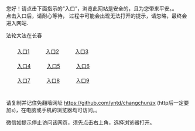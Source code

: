 您好！请点击下面指示的“入口”，浏览此网站是安全的，且为您带来平安。。 <br/>
点击入口后，请耐心等待， 过程中可能会出现无法打开的提示，请忽略，最终会进入网站. </br>

法轮大法在长春<br/>
<div style="padding:10px"><a style="margin:20px" target="_blank" href="https://dxqmzad05k9nj.cloudfront.net/2Qpsp?nhdjglrd" id="ccLink1" rel="nofollow">入口1</a> <a target="_blank" style="margin:20px" href="https://d2j9auze0qekzm.cloudfront.net/2Qpsp?venktayb" id="ccLink2" rel="nofollow">入口2</a> <a style="margin:20px" target="_blank" href="https://dup7a6xcfqcqf.cloudfront.net/2Qpsp?lnvsy" id="ccLink3" rel="nofollow">入口3</a></div>

<div style="padding:10px" ><a style="margin:20px" target="_blank" href="https://dxqmzad05k9nj.cloudfront.net/2Qpsp?nhdjglrd" id="ccLink4" rel="nofollow">入口4</a> <a style="margin:20px" href="https://d2j9auze0qekzm.cloudfront.net/2Qpsp?venktayb" target="_blank" id="ccLink5" rel="nofollow">入口5</a> <a style="margin:20px" href="https://dup7a6xcfqcqf.cloudfront.net/2Qpsp?lnvsy" target="_blank" id="ccLink6" rel="nofollow">入口6</a></div>

<div style="padding:10px"><a style="margin:20px" target="_blank" href="https://dxqmzad05k9nj.cloudfront.net/2Qpsp?nhdjglrd" id="ccLink7" rel="nofollow">入口7</a> <a style="margin:20px" href="https://d2j9auze0qekzm.cloudfront.net/2Qpsp?venktayb" target="_blank" id="ccLink8" rel="nofollow">入口8</a> <a style="margin:20px" target="_blank" href="https://dup7a6xcfqcqf.cloudfront.net/2Qpsp?lnvsy" id="ccLink9" rel="nofollow">入口9</a></div>

<br/>



请复制并记住免翻墙网址 https://github.com/yntd/changchunzx (http后一定要加s)，在电脑或手机的浏览器均可访问。。<br/>

微信如提示停止访问该网页，须先点击右上角，选择浏览器打开。

